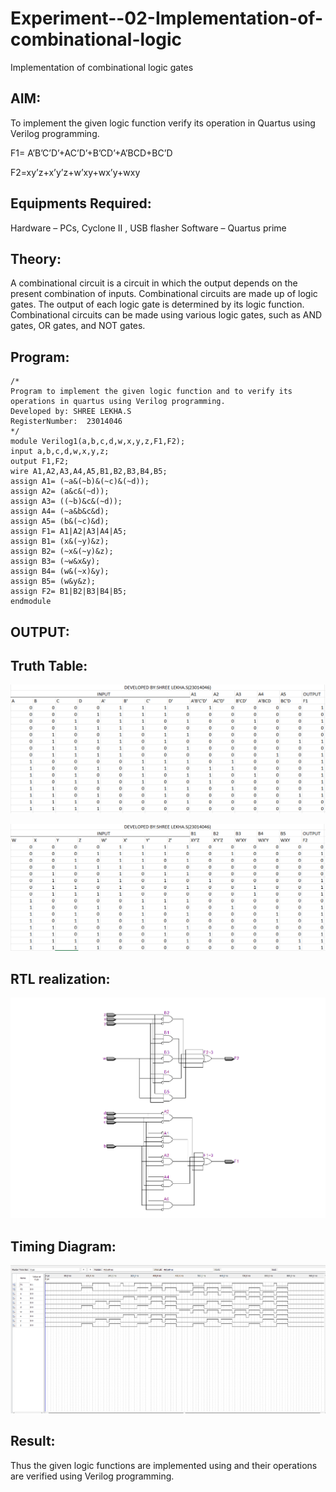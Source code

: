 # Experiment--02-Implementation-of-combinational-logic
Implementation of combinational logic gates
 
## AIM:
To implement the given logic function verify its operation in Quartus using Verilog programming.

F1= A’B’C’D’+AC’D’+B’CD’+A’BCD+BC’D

F2=xy’z+x’y’z+w’xy+wx’y+wxy
 
 
 
## Equipments Required:

 Hardware – PCs, Cyclone II , USB flasher Software – Quartus prime


## Theory:
 A combinational circuit is a circuit in which the output depends on the present combination of inputs. Combinational circuits are made up of logic gates. The output of each logic gate is determined by its logic function. Combinational circuits can be made using various logic gates, such as AND gates, OR gates, and NOT gates.

## Program:
``` 
/*
Program to implement the given logic function and to verify its operations in quartus using Verilog programming.
Developed by: SHREE LEKHA.S
RegisterNumber:  23014046
*/
module Verilog1(a,b,c,d,w,x,y,z,F1,F2);
input a,b,c,d,w,x,y,z;
output F1,F2;
wire A1,A2,A3,A4,A5,B1,B2,B3,B4,B5;
assign A1= (~a&(~b)&(~c)&(~d));
assign A2= (a&c&(~d));
assign A3= ((~b)&c&(~d));
assign A4= (~a&b&c&d);
assign A5= (b&(~c)&d);
assign F1= A1|A2|A3|A4|A5;
assign B1= (x&(~y)&z);
assign B2= (~x&(~y)&z);
assign B3= (~w&x&y);
assign B4= (w&(~x)&y);
assign B5= (w&y&z);
assign F2= B1|B2|B3|B4|B5;
endmodule
``` 

## OUTPUT:
## Truth Table:
![output](/Verilog1/truth_table_abcd.png)

![output](/Verilog1/truth_table_wxyz.png)

## RTL realization:
![output](/Verilog1/circuit_diagram.png)
## Timing Diagram:
![output](/Verilog1/waveform.png)
## Result:
Thus the given logic functions are implemented using  and their operations are verified using Verilog programming.
